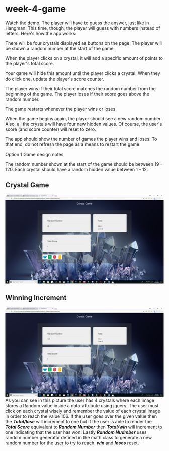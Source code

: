 # week-4-game
Watch the demo.
The player will have to guess the answer, just like in Hangman. This time, though, the player will guess with numbers instead of letters. 
Here's how the app works:



There will be four crystals displayed as buttons on the page.
The player will be shown a random number at the start of the game.

When the player clicks on a crystal, it will add a specific amount of points to the player's total score. 


Your game will hide this amount until the player clicks a crystal.
When they do click one, update the player's score counter.


The player wins if their total score matches the random number from the beginning of the game.
The player loses if their score goes above the random number.

The game restarts whenever the player wins or loses.


When the game begins again, the player should see a new random number. Also, all the crystals will have four new hidden values. Of course, the user's score (and score counter) will reset to zero.


The app should show the number of games the player wins and loses. To that end, do not refresh the page as a means to restart the game.



Option 1 Game design notes


The random number shown at the start of the game should be between 19 - 120.
Each crystal should have a random hidden value between 1 - 12.

## Crystal Game
![img1](https://github.com/tdsteph1/week-4-game/blob/master/assets/images/img1.png)

## Winning Increment
![img2](https://github.com/tdsteph1/week-4-game/blob/master/assets/images/img2.png)
As you can see in this picture the user has 4 crystals where each image stores a Random value inside a data-attribute using jquery. The user must click on each crystal wisely and remember the value of each crystal image in order to reach the value 106. If the user goes over the given value then the ***Total/lose*** will increment to one but if the user is able to render the ***Total Score*** equivalent to ***Random Number*** then ***Total/win*** will increment to one indicating that the user has won. Lastly ***Random Nudmber*** uses random number generator defined in the math class to generate a new random number for the user to try to reach. ***win*** and ***loses*** reset.
